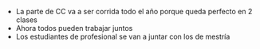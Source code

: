 - La parte de CC va a ser corrida todo el año porque queda perfecto en 2 clases
- Ahora todos pueden trabajar juntos
- Los estudiantes de profesional se van a juntar con los de mestría